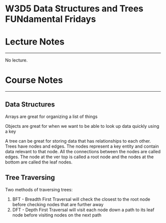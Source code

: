 # W3D5 Data Structures and Trees FUNdamental Fridays 
# Lecture Notes
_________________
No lecture.

# Course Notes
_________________
## Data Structures
Arrays are great for organizing a list of things

Objects are great for when we want to be able to look up data quickly using a key

A tree can be great for storing data that has relationships to each other. Trees have nodes and edges. The nodes represent a key entity and contain data relevant to that node. All the connections between the nodes are called edges. The node at the ver top is called a root node and the nodes at the bottom are called the leaf nodes.

## Tree Traversing
Two methods of traversing trees:
1. BFT - Breadth First Traversal will check the closest to the root node before checking nodes that are further away
2. DFT - Depth First Traversal will visit each node down a path to its leaf node before visiting nodes on the next path